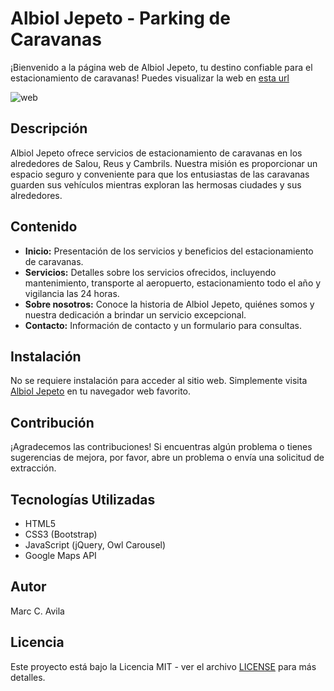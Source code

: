 # Albiol Jepeto - Parking de Caravanas

¡Bienvenido a la página web de Albiol Jepeto, tu destino confiable para el estacionamiento de caravanas! Puedes visualizar la web en [esta url](https://albiol-jepeto.vercel.app/)

![web](https://i.ibb.co/J70DDH0/Captura-de-pantalla-2023-12-09-032022.png)

## Descripción

Albiol Jepeto ofrece servicios de estacionamiento de caravanas en los alrededores de Salou, Reus y Cambrils. Nuestra misión es proporcionar un espacio seguro y conveniente para que los entusiastas de las caravanas guarden sus vehículos mientras exploran las hermosas ciudades y sus alrededores.

## Contenido

- **Inicio:** Presentación de los servicios y beneficios del estacionamiento de caravanas.
- **Servicios:** Detalles sobre los servicios ofrecidos, incluyendo mantenimiento, transporte al aeropuerto, estacionamiento todo el año y vigilancia las 24 horas.
- **Sobre nosotros:** Conoce la historia de Albiol Jepeto, quiénes somos y nuestra dedicación a brindar un servicio excepcional.
- **Contacto:** Información de contacto y un formulario para consultas.

## Instalación

No se requiere instalación para acceder al sitio web. Simplemente visita [Albiol Jepeto](https://www.albioljepeto.com/) en tu navegador web favorito.

## Contribución

¡Agradecemos las contribuciones! Si encuentras algún problema o tienes sugerencias de mejora, por favor, abre un problema o envía una solicitud de extracción.

## Tecnologías Utilizadas

- HTML5
- CSS3 (Bootstrap)
- JavaScript (jQuery, Owl Carousel)
- Google Maps API

## Autor

Marc C. Avila

## Licencia

Este proyecto está bajo la Licencia MIT - ver el archivo [LICENSE](LICENSE) para más detalles.
